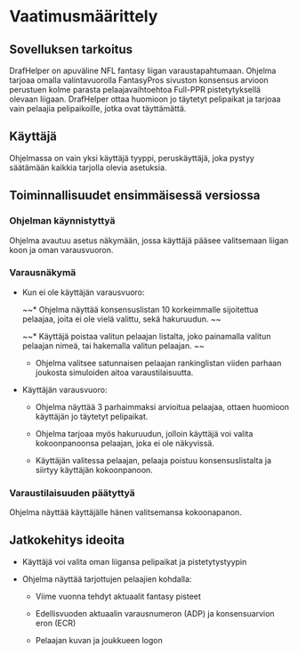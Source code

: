
# Vaatimusmäärittely    
    
## Sovelluksen tarkoitus

DrafHelper on apuväline NFL fantasy liigan varaustapahtumaan. Ohjelma tarjoaa omalla valintavuorolla FantasyPros sivuston konsensus arvioon perustuen kolme parasta pelaajavaihtoehtoa Full-PPR pistetytyksellä olevaan liigaan. DrafHelper ottaa huomioon jo täytetyt pelipaikat ja tarjoaa vain pelaajia pelipaikoille, jotka ovat täyttämättä. 

## Käyttäjä

Ohjelmassa on vain yksi käyttäjä tyyppi, peruskäyttäjä, joka pystyy säätämään kaikkia tarjolla olevia asetuksia.

## Toiminnallisuudet ensimmäisessä versiossa

### Ohjelman käynnistyttyä

Ohjelma avautuu asetus näkymään, jossa käyttäjä pääsee valitsemaan liigan koon ja oman varausvuoron.

### Varausnäkymä

- Kun ei ole käyttäjän varausvuoro:

  ~~* Ohjelma näyttää konsensuslistan 10 korkeimmalle sijoitettua pelaajaa, joita ei ole vielä valittu, sekä hakuruudun. ~~
    
  ~~* Käyttäjä poistaa valitun pelaajan listalta, joko painamalla valitun pelaajan nimeä, tai hakemalla valitun pelaajan. ~~

  * Ohjelma valitsee satunnaisen pelaajan rankinglistan viiden parhaan joukosta simuloiden aitoa varaustilaisuutta.
    
- Käyttäjän varausvuoro:

  * Ohjelma näyttää 3 parhaimmaksi arvioitua pelaajaa, ottaen huomioon käyttäjän jo täytetyt pelipaikat.
    
  * Ohjelma tarjoaa myös hakuruudun, jolloin käyttäjä voi valita kokoonpanoonsa pelaajan, joka ei ole näkyvissä.
    
  * Käyttäjän valitessa pelaajan, pelaaja poistuu konsensuslistalta ja siirtyy käyttäjän kokoonpanoon.
    
### Varaustilaisuuden päätyttyä

Ohjelma näyttää käyttäjälle hänen valitsemansa kokoonapanon.

## Jatkokehitys ideoita

- Käyttäjä voi valita oman liigansa pelipaikat ja pistetytystyypin

- Ohjelma näyttää tarjottujen pelaajien kohdalla:

  * Viime vuonna tehdyt aktuaalit fantasy pisteet
  
  * Edellisvuoden aktuaalin varausnumeron (ADP) ja konsensuarvion eron (ECR)
  
  * Pelaajan kuvan ja joukkueen logon
